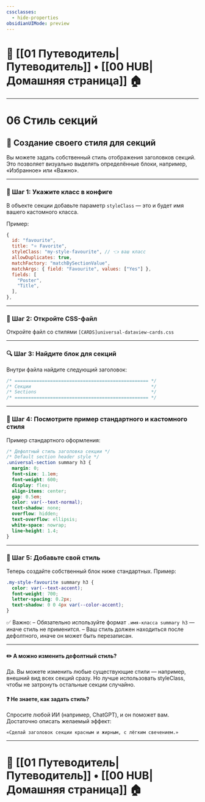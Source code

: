 ```yaml
---
cssclasses:
  - hide-properties
obsidianUIMode: preview
---
```


# 🧭 [[01 Путеводитель|Путеводитель]] • [[00 HUB|Домашняя страница]] 🏠

---

# **06 Стиль секций**

## 🧩 **Создание своего стиля для секций**

Вы можете задать собственный стиль отображения заголовков секций. Это позволяет визуально выделять определённые блоки, например, «Избранное» или «Важно».

---
### 🔧 Шаг 1: Укажите класс в конфиге

В объекте секции добавьте параметр `styleClass` — это и будет имя вашего кастомного класса.

Пример:

```js
{
  id: "favourite",
  title: "⭐ Favorite",
  styleClass: "my-style-favourite", // 👈 ваш класс
  allowDuplicates: true,
  matchFactory: "matchBySectionValue",
  matchArgs: { field: "Favourite", values: ["Yes"] },
  fields: [
    "Poster",
    "Title",
  ],
},
```

---
### 📁 Шаг 2: Откройте CSS-файл

Откройте файл со стилями `[CARDS]universal-dataview-cards.css`

---
### 🔍 Шаг 3: Найдите блок для секций

Внутри файла найдите следующий заголовок:

```css
/* ================================================= */
/* Секции                                            */
/* Sections                                          */
/* ================================================= */
```

---
### 📌 Шаг 4: Посмотрите пример стандартного и кастомного стиля

Пример стандартного оформления:

```css
/* Дефолтный стиль заголовка секции */
/* Default section header style */
.universal-section summary h3 {
  margin: 0;
  font-size: 1.1em;
  font-weight: 600;
  display: flex;
  align-items: center;
  gap: 0.5em;
  color: var(--text-normal);
  text-shadow: none;
  overflow: hidden;
  text-overflow: ellipsis;
  white-space: nowrap;
  line-height: 1.4;
}
```

---
### 🎨 Шаг 5: Добавьте свой стиль

Теперь создайте собственный блок ниже стандартных. Пример:

```css
.my-style-favourite summary h3 {
  color: var(--text-accent);
  font-weight: 700;
  letter-spacing: 0.2px;
  text-shadow: 0 0 4px var(--color-accent);
}
```

✅ Важно:
– Обязательно используйте формат `.имя-класса summary h3` — иначе стиль не применится.
– Ваш стиль должен находиться после дефолтного, иначе он может быть перезаписан.

---
#### ✏️ А можно изменить дефолтный стиль?
Да. Вы можете изменить любые существующие стили — например, внешний вид всех секций сразу. Но лучше использовать styleClass, чтобы не затронуть остальные секции случайно.

#### ❓ Не знаете, как задать стиль?
Спросите любой ИИ (например, ChatGPT), и он поможет вам. Достаточно описать желаемый эффект:

```text
«Сделай заголовок секции красным и жирным, с лёгким свечением.»
```

---
# 🧭 [[01 Путеводитель|Путеводитель]] • [[00 HUB|Домашняя страница]] 🏠
